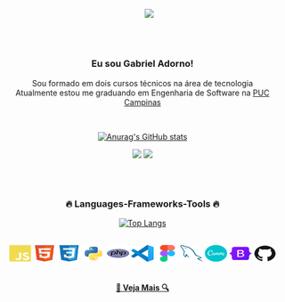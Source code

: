 <div id="user-content-toc">
  <ul align="center">
    <a href="https://git.io/typing-svg">
      <img src="https://readme-typing-svg.herokuapp.com/?lines=Olá+Mundo!+👋;+mmm+mMeu+nome+é+Gabriel+Adorno!;&center=true&size=35">
    </a>
</div>
    
##    
<br>
<div align="center">
 <h3>Eu sou Gabriel Adorno!</h3>

  <p>
     Sou formado em dois cursos técnicos na área de tecnologia <br>
     Atualmente estou me graduando em Engenharia de Software na <a href="https://www.puc-campinas.edu.br/#">PUC Campinas</a><br>
  </p>
  <br>
   
   [![Anurag's GitHub stats](https://github-readme-stats.vercel.app/api?username=Adorno7117&show_icons=true&theme=dark)](https://github.com/Adorno7117/github-readme-stats)
  
  <a href="https://instagram.com/_gabriel_adorno_" target="_blank"><img src="https://img.shields.io/badge/-Instagram-%23E4405F?style=for-the-badge&logo=instagram&logoColor=white" target="_blank"></a>
   <a href = "ga7.adorno@outlook.com"><img src="https://img.shields.io/badge/-Email-%23333?style=for-the-badge&logo=gmail&logoColor=white" target="_blank"></a>
  <br>
  
  ##
  <br>
  <h3 align="center">🔥 Languages-Frameworks-Tools 🔥</h3>
  
  [![Top Langs](https://github-readme-stats.vercel.app/api/top-langs/?username=Adorno7117&layout=donut&theme=dark)](https://github.com/Adorno7117/github-readme-stats)

  
  <div style="display: inline_block"><br>
    <img align="center" alt="Js" height="30" width="40" src="https://raw.githubusercontent.com/devicons/devicon/master/icons/javascript/javascript-plain.svg">
    <img align="center" alt="HTML" height="30" width="40" src="https://raw.githubusercontent.com/devicons/devicon/master/icons/html5/html5-original.svg">
    <img align="center" alt="CSS" height="30" width="40" src="https://raw.githubusercontent.com/devicons/devicon/master/icons/css3/css3-original.svg">
    <img align="center" alt="Python" height="30" width="40" src="https://raw.githubusercontent.com/devicons/devicon/master/icons/python/python-original.svg">
    <img align="center" alt="PHP" height="30" width="40" src="https://raw.githubusercontent.com/devicons/devicon/master/icons/php/php-original.svg">
    <img align="center" alt="vscode" height="30" width="40" src="https://raw.githubusercontent.com/devicons/devicon/master/icons/vscode/vscode-original.svg">
    <img align="center" alt="figma" height="30" width="40" src="https://raw.githubusercontent.com/devicons/devicon/master/icons/figma/figma-original.svg">
    <img align="center" alt="mysql" height="30" width="40" src="https://raw.githubusercontent.com/devicons/devicon/master/icons/mysql/mysql-original.svg">
    <img align="center" alt="canva" height="30" width="40" src="https://raw.githubusercontent.com/devicons/devicon/master/icons/canva/canva-original.svg">
    <img align="center" alt="bootstra" height="30" width="40" src="https://raw.githubusercontent.com/devicons/devicon/master/icons/bootstrap/bootstrap-original.svg">
    <img align="center" alt="bootstra" height="30" width="40" src="https://raw.githubusercontent.com/devicons/devicon/master/icons/github/github-original.svg">
  <br>
  <br>
</div>

<h4 align="center">
  <a href="https://github.com/Adorno7117?tab=repositories" title="Show Repositories">🔎 Veja Mais 🔍</a>
</h4>
